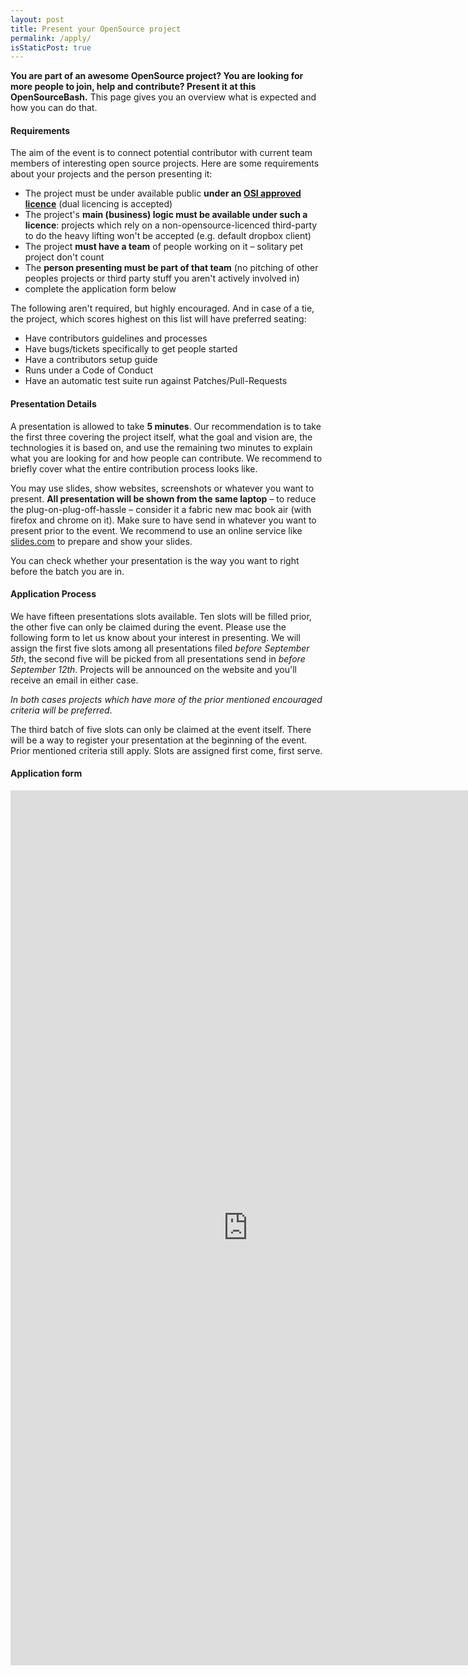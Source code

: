 ```yaml
---
layout: post
title: Present your OpenSource project
permalink: /apply/
isStaticPost: true
---
```


__You are part of an awesome OpenSource project? You are looking for more people to join, help and contribute? Present it at this OpenSourceBash.__ This page gives you an overview what is expected and how you can do that.

#### Requirements

The aim of the event is to connect potential contributor with current team members of interesting open source projects. Here are some requirements about your projects and the person presenting it:

 - The project must be under available public **under an [OSI approved licence](http://opensource.org/licenses/)** (dual licencing is accepted)
 - The project's **main (business) logic must be available under such a licence**: projects which rely on a non-opensource-licenced third-party to do the heavy lifting won't be accepted (e.g. default dropbox client)
 - The project **must have a team** of people working on it – solitary pet project don't count
 - The **person presenting must be part of that team** (no pitching of other peoples projects or third party stuff you aren't actively involved in)
 - complete the application form below

The following aren't required, but highly encouraged. And in case of a tie, the project, which scores highest on this list will have preferred seating:

 - Have contributors guidelines and processes
 - Have bugs/tickets specifically to get people started
 - Have a contributors setup guide
 - Runs under a Code of Conduct
 - Have an automatic test suite run against Patches/Pull-Requests


#### Presentation Details

A presentation is allowed to take **5 minutes**. Our recommendation is to take the first three covering the project itself, what the goal and vision are, the technologies it is based on, and use the remaining two minutes to explain what you are looking for and how people can contribute. We recommend to briefly cover what the entire contribution process looks like.

You may use slides, show websites, screenshots or whatever you want to present. **All presentation will be shown from the same laptop** – to reduce the plug-on-plug-off-hassle – consider it a fabric new mac book air (with firefox and chrome on it). Make sure to have send in whatever you want to present prior to the event. We recommend to use an online service like [slides.com](http://www.slides.com) to prepare and show your slides.

You can check whether your presentation is the way you want to right before the batch you are in.

####  Application Process

We have fifteen presentations slots available. Ten slots will be filled prior, the other five can only be claimed during the event. Please use the following form to let us know about your interest in presenting. We will assign the first five slots among all presentations filed _before September 5th_, the second five will be picked from all presentations send in _before September 12th_. Projects will be announced on the website and you'll receive an email in either case.

_In both cases projects which have more of the prior mentioned encouraged criteria will be preferred_.

The third batch of five slots can only be claimed at the event itself. There will be a way to register your presentation at the beginning of the event. Prior mentioned criteria still apply. Slots are assigned first come, first serve.


####  Application form

<iframe src="https://docs.google.com/forms/d/10XqHLtG3xzAiTrFJbSf9_VLEOGRMV5GWNXV2i0J1zpc/viewform?embedded=true" width="760" height="1400" frameborder="0" marginheight="0" marginwidth="0">Wird geladen...</iframe>


<img class="img-responsive feature-image" src="{{ site.baseurl }}/img/posts/cod.jpg" style="display:none">
